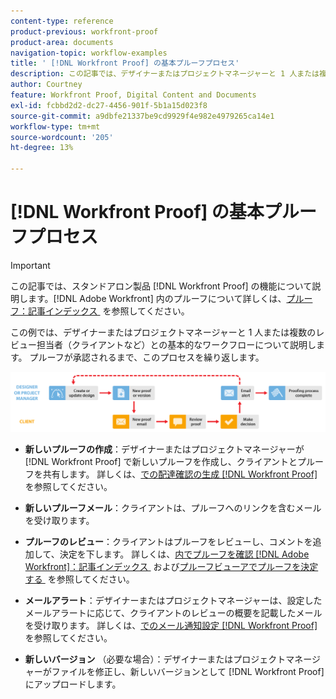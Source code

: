 ```yaml
---
content-type: reference
product-previous: workfront-proof
product-area: documents
navigation-topic: workflow-examples
title: ' [!DNL Workfront Proof] の基本プルーフプロセス'
description: この記事では、デザイナーまたはプロジェクトマネージャーと 1 人または複数のレビュー担当者（クライアントなど）との基本的なワークフローについて説明します。
author: Courtney
feature: Workfront Proof, Digital Content and Documents
exl-id: fcbbd2d2-dc27-4456-901f-5b1a15d023f8
source-git-commit: a9dbfe21337be9cd9929f4e982e4979265ca14e1
workflow-type: tm+mt
source-wordcount: '205'
ht-degree: 13%

---
```


# [!DNL Workfront Proof] の基本プルーフプロセス

<!-- Audited: 5/2025 -->

>[!IMPORTANT]
>
>この記事では、スタンドアロン製品 [!DNL Workfront Proof] の機能について説明します。[!DNL Adobe Workfront] 内のプルーフについて詳しくは、[&#x200B; プルーフ：記事インデックス &#x200B;](../../../review-and-approve-work/proofing/proofing.md) を参照してください。

この例では、デザイナーまたはプロジェクトマネージャーと 1 人または複数のレビュー担当者（クライアントなど）との基本的なワークフローについて説明します。 プルーフが承認されるまで、このプロセスを繰り返します。

![basic_workflow.png](assets/basic_workflow.png)

* **新しいプルーフの作成**：デザイナーまたはプロジェクトマネージャーが [!DNL Workfront Proof] で新しいプルーフを作成し、クライアントとプルーフを共有します。 詳しくは、[&#x200B; での配達確認の生成  [!DNL Workfront Proof]](../../../workfront-proof/wp-work-proofsfiles/create-proofs-and-files/generate-proofs.md) を参照してください。

* **新しいプルーフメール**：クライアントは、プルーフへのリンクを含むメールを受け取ります。

* **プルーフのレビュー**：クライアントはプルーフをレビューし、コメントを追加して、決定を下します。 詳しくは、[&#x200B; 内でプルーフを確認  [!DNL Adobe Workfront]：記事インデックス &#x200B;](../../../review-and-approve-work/proofing/reviewing-proofs-within-workfront/review-proofs-in-wf.md) および [&#x200B; プルーフビューアでプルーフを決定する &#x200B;](../../../review-and-approve-work/proofing/reviewing-proofs-within-workfront/make-a-decision-on-a-proof/make-decisions-on-proof.md) を参照してください。

* **メールアラート**：デザイナーまたはプロジェクトマネージャーは、設定したメールアラートに応じて、クライアントのレビューの概要を記載したメールを受け取ります。 詳しくは、[&#x200B; でのメール通知設定  [!DNL Workfront Proof]](../../../workfront-proof/wp-emailsntfctns/email-alerts/config-email-notification-settings-wp.md) を参照してください。

* **新しいバージョン** （必要な場合）：デザイナーまたはプロジェクトマネージャーがファイルを修正し、新しいバージョンとして [!DNL Workfront Proof] にアップロードします。


